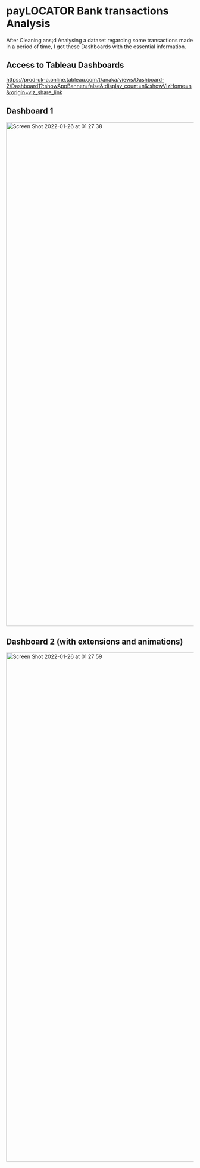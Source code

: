 # payLOCATOR Bank transactions Analysis

After Cleaning ans¡d Analysing a dataset regarding some transactions made in a period of time, I got these Dashboards with the essential information.

## Access to Tableau Dashboards

https://prod-uk-a.online.tableau.com/t/anaka/views/Dashboard-2/Dashboard1?:showAppBanner=false&:display_count=n&:showVizHome=n&:origin=viz_share_link

## Dashboard 1

<img width="1352" alt="Screen Shot 2022-01-26 at 01 27 38" src="https://user-images.githubusercontent.com/92767118/151082437-6e05092a-b88c-4dd9-b8e1-4de32dcf3435.png">


## Dashboard 2 (with extensions and animations)

<img width="1367" alt="Screen Shot 2022-01-26 at 01 27 59" src="https://user-images.githubusercontent.com/92767118/151082441-77f01fb1-5f1b-4912-884d-87cc65b5d3cb.png">
